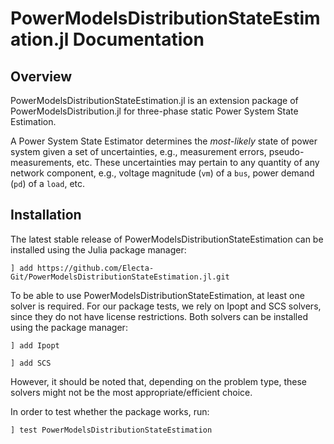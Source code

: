 # PowerModelsDistributionStateEstimation.jl Documentation

## Overview

PowerModelsDistributionStateEstimation.jl is an extension package of PowerModelsDistribution.jl for three-phase
static Power System State Estimation.

A Power System State Estimator determines the *most-likely* state of
power system given a set of uncertainties, e.g., measurement errors,
pseudo-measurements, etc. These uncertainties may pertain to any quantity of any
network component, e.g., voltage magnitude (`vm`) of a `bus`, power demand (`pd`) of a `load`, etc.

## Installation

The latest stable release of PowerModelsDistributionStateEstimation can be installed using the Julia
package manager:

```
] add https://github.com/Electa-Git/PowerModelsDistributionStateEstimation.jl.git
```

To be able to use PowerModelsDistributionStateEstimation, at least one solver is required. For our package tests, we rely on Ipopt and SCS solvers, since they do not have license restrictions. Both solvers can be installed using the package manager:

```
] add Ipopt
```
```
] add SCS
```
However, it should be noted that, depending on the problem type, these solvers might not be the most appropriate/efficient choice.

In order to test whether the package works, run:

```
] test PowerModelsDistributionStateEstimation
```
